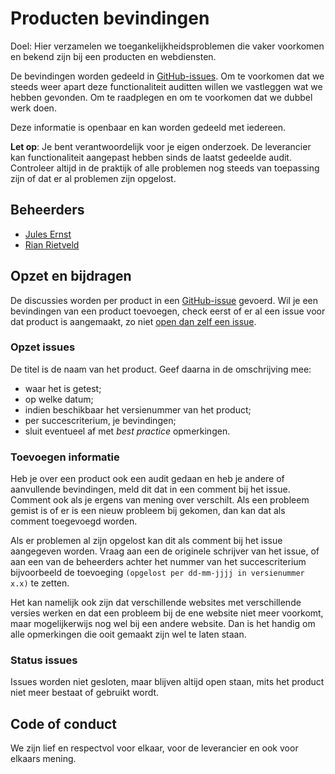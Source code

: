 # Producten bevindingen

Doel: Hier verzamelen we toegankelijkheidsproblemen die vaker voorkomen en bekend zijn bij een producten en webdiensten.

De bevindingen worden gedeeld in [GitHub-issues](https://github.com/WCAG-Audit-Discussions/producten-bevindingen).
Om te voorkomen dat we steeds weer apart deze functionaliteit auditten willen we vastleggen wat we hebben gevonden. Om te raadplegen en om te voorkomen dat we dubbel werk doen.

Deze informatie is openbaar en kan worden gedeeld met iedereen.

**Let op**: Je bent verantwoordelijk voor je eigen onderzoek. De leverancier kan functionaliteit aangepast hebben sinds de laatst gedeelde audit. Controleer altijd in de praktijk of alle problemen nog steeds van toepassing zijn of dat er al problemen zijn opgelost.

## Beheerders

- [Jules Ernst](https://github.com/julezrulez)
- [Rian Rietveld](https://github.com/rianrietveld)

## Opzet en bijdragen

De discussies worden per product in een [GitHub-issue](https://github.com/WCAG-Audit-Discussions/producten-bevindingen) gevoerd.
Wil je een bevindingen van een product toevoegen, check eerst of er al een issue voor dat product is aangemaakt, zo niet [open dan zelf een issue](https://github.com/WCAG-Audit-Discussions/producten-bevindingen/issues/new).

### Opzet issues

De titel is de naam van het product.
Geef daarna in de omschrijving mee:
- waar het is getest; 
- op welke datum; 
- indien beschikbaar het versienummer van het product; 
- per succescriterium, je bevindingen;
- sluit eventueel af met _best practice_ opmerkingen.

### Toevoegen informatie

Heb je over een product ook een audit gedaan en heb je andere of aanvullende bevindingen, meld dit dat in een comment bij het issue. Comment ook als je ergens van mening over verschilt. Als een probleem gemist is of er is een nieuw probleem bij gekomen, dan kan dat als comment toegevoegd worden.

Als er problemen al zijn opgelost kan dit als comment bij het issue aangegeven worden. 
Vraag aan een de originele schrijver van het issue, of aan een van de beheerders achter het nummer van het succescriterium bijvoorbeeld de toevoeging `(opgelost per dd-mm-jjjj in versienummer x.x)` te zetten. 

Het kan namelijk ook zijn dat verschillende websites met verschillende versies werken en dat een probleem bij de ene website niet meer voorkomt, maar mogelijkerwijs nog wel bij een andere website. Dan is het handig om alle opmerkingen die ooit gemaakt zijn wel te laten staan. 

### Status issues

Issues worden niet gesloten, maar blijven altijd open staan, mits het product niet meer bestaat of gebruikt wordt.

## Code of conduct

We zijn lief en respectvol voor elkaar, voor de leverancier en ook voor elkaars mening.
